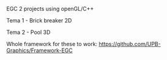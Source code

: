 EGC
2 projects using openGL/C++

Tema 1 - Brick breaker 2D

Tema 2 - Pool 3D

Whole framework for these to work:
	https://github.com/UPB-Graphics/Framework-EGC
